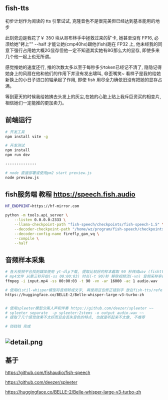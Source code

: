 ## fish-tts

初步计划作为阅读的 tts 引擎试试, 克隆音色不是很完美但已经达到基本能用的地步

此刻旁边是我花了￥ 350 块从哥布林手中拯救过来的矿卡, 她甚至没有 FP16, 必须给她"铐上"" --half 才能让她(cmp40hx)跟他(fish)跑在 FP32 上, 他未经我的同意下强行占用她大概2G显存但他一定不知道其实她有8G那么大的显存, 即使多来几个他一起上也无所谓。

感觉推她的速度还行, 推的次数太多以至于每秒多少token已经记不清了, 隐隐记得她身上的风扇在他和他们的作用下并没有发出啸叫, 😄歪嘴笑~ 看样子是我的给她新换上的小日子进口的轴承起了作用, 即使 fish 用尽全力确依旧没有把她的显存占满。

等到夏天的时候我给她拂去头发上的灰尘,在她的心脏上贴上我斥巨资买的相变片, 相信她们一定能推的更加卖力。

## 前端运行

```sh
# 开发工具
npm install vite -g

# 开发测试
npm install
npm run dev

--------------

# node 直接部署或使用pm2 start preview.js
node preview.js
```

## fish服务端 教程 https://speech.fish.audio
```sh
HF_ENDPOINT=https://hf-mirror.com

python -m tools.api_server \
    --listen 0.0.0.0:2333 \
    --llama-checkpoint-path "fish-speech/checkpoints/fish-speech-1.5" \
    --decoder-checkpoint-path "/home/wz/program/fish-speech/checkpoints/fish-speech-1.5/firefly-gan-vq-fsq-8x1024-21hz-generator.pth" \
    --decoder-config-name firefly_gan_vq \
    --compile \
    --half

```


## 音频样本采集

```sh
# 各大视频平台找到媒体使用 yt-dlp下载, 提取比较好的样本截取 90 秒转成wav (fishtts貌似最多限制90秒)
# mp4文件 从第三秒开始(-ss 00:00:03) 时长(-t 90)秒 移除视频流(-vn) 音频采样率(-ar 16000) 声道(-ac 1) 单声道体积会小一些
ffmpeg -i input.mp4 -ss 00:00:03 -t 90 -vn -ar 16000 -ac 1 audio.wav

# 使用distil-whisper模型将音频转成文字, 再使用豆包修正错别字 放在fish-tts/references目录下
https://huggingface.co/BELLE-2/Belle-whisper-large-v3-turbo-zh


# 使用spleeter模型分离人声和伴奏 https://github.com/deezer/spleeter ~~
# spleeter separate  -p spleeter:2stems -o output audio.wav ~~ 
# 提取了几个感觉效果不太好而且会丢失音色的特点, 也就是听起来不太像, 不推荐

# 铛铛铛 完成
```



## ![detail.png](https://raw.githubusercontent.com/wangz-code/fish-tts/main/pp.png)

## 基于

https://github.com/fishaudio/fish-speech

https://github.com/deezer/spleeter

https://huggingface.co/BELLE-2/Belle-whisper-large-v3-turbo-zh
